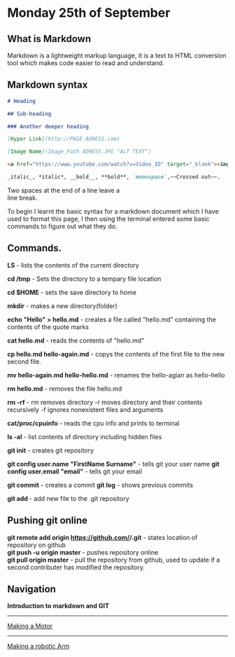 # Monday 25th of September  
## What is Markdown  
Markdown is a lightweight markup language, it is a text to HTML conversion tool which makes code easier to read and understand.

## Markdown syntax

```md
# Heading

## Sub-heading

### Another deeper heading

[Hyper Link](http://PAGE-ADRESS.com)

[Image Name](Image_Path ADRESS.JPG "ALT TEXT")

<a href="https://www.youtube.com/watch?v=Video_ID" target="_blank"><img src="http://img.youtube.com/vi/Video_ID/0.jpg" alt="ALT TEXT" width="640" height="360" border="0" /></a>

_italic_, *italic*, __bold__, **bold**, `monospace`,~~Crossed out~~.
```
Two spaces at the end of a line leave a  
line break.

To begin I learnt the basic syntax for a markdown document which I have used to format this page, I then using the terminal entered some basic commands to figure out what they do. 
 
## Commands.  
__LS__ - lists the contents of the current directory

__cd /tmp__ - Sets the directory to a tempary file location

__cd $HOME__ - sets the save directory to home

__mkdir__ - makes a new directory(folder)

__echo "Hello" > hello.md__ - creates a file called "hello.md" containing the contents of the quote marks

__cat hello.md__ - reads the contents of "hello.md"

__cp hello.md hello-again.md__ - copys the contents of the first file to the new second file.

__mv hello-again.md hello-hello.md__ - renames the hello-agian as hello-hello

__rm hello.md__ - removes the file hello.md

__rm -rf__ - rm removes directory -r moves directory and their contents recursively -f ignores nonexistent files and arguments

__cat/proc/cpuinfo__ - reads the cpu info and prints to terminal

__ls -al__ - list contents of directory including hidden files

__git init__ - creates git repository

__git config user.name "FirstName Surname"__ - tells git your user name
__git config user.email "email"__ - tells git your email

__git commit__ - creates a commit
__git log__ - shows previous commits

__git add <FILE>__ - add new file to the .git repository

## Pushing git online
__git remote add origin https://github.com/<UserName>/<RepositoryName>.git__ - states location of repository on github  
__git push -u origin master__ - pushes repository online  
__git pull origin master__ - pull the repository from github, used to update if a second contributer has modified the repository.

## Navigation
__Introduction to markdown and GIT__
***
[Making a Motor](https://github.com/AandJ/ROCO222/blob/master/journal-2.md)
***
[Making a robotic Arm](https://github.com/AandJ/ROCO222/blob/master/journal-3.md)
